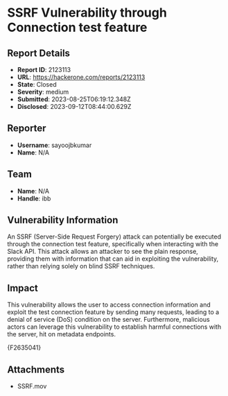 # SSRF Vulnerability through Connection test feature

## Report Details
- **Report ID**: 2123113
- **URL**: https://hackerone.com/reports/2123113
- **State**: Closed
- **Severity**: medium
- **Submitted**: 2023-08-25T06:19:12.348Z
- **Disclosed**: 2023-09-12T08:44:00.629Z

## Reporter
- **Username**: sayoojbkumar
- **Name**: N/A

## Team
- **Name**: N/A
- **Handle**: ibb

## Vulnerability Information
An SSRF (Server-Side Request Forgery) attack can potentially be executed through the connection test feature, specifically when interacting with the Slack API. This attack allows an attacker to see the plain response, providing them with information that can aid in exploiting the vulnerability, rather than relying solely on blind SSRF techniques.

## Impact

This vulnerability allows the user to access connection information and exploit the test connection feature by sending many requests, leading to a denial of service (DoS) condition on the server. Furthermore, malicious actors can leverage this vulnerability to establish harmful connections with the server, hit on metadata endpoints.

{F2635041}

## Attachments
- SSRF.mov
